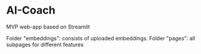 # AI-Coach

MVP web-app based on Streamlit

Folder "embeddings": consists of uploaded embeddings.
Folder "pages": all subpages for different features
